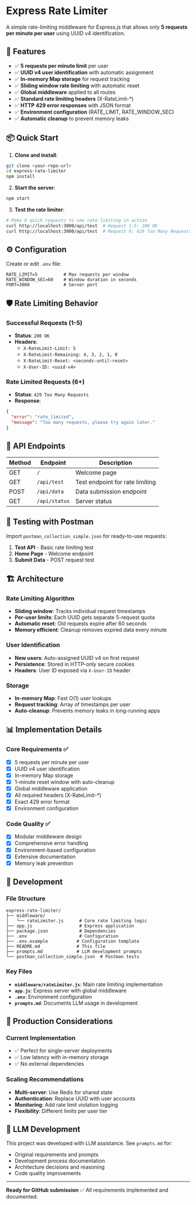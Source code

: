 # Express Rate Limiter

A simple rate-limiting middleware for Express.js that allows only **5 requests per minute per user** using UUID v4 identification.

## 🚀 Features

- ✅ **5 requests per minute limit** per user
- ✅ **UUID v4 user identification** with automatic assignment
- ✅ **In-memory Map storage** for request tracking
- ✅ **Sliding window rate limiting** with automatic reset
- ✅ **Global middleware** applied to all routes
- ✅ **Standard rate limiting headers** (X-RateLimit-*)
- ✅ **HTTP 429 error responses** with JSON format
- ✅ **Environment configuration** (RATE_LIMIT, RATE_WINDOW_SEC)
- ✅ **Automatic cleanup** to prevent memory leaks

## 📦 Quick Start

1. **Clone and install**:
```bash
git clone <your-repo-url>
cd express-rate-limiter
npm install
```

2. **Start the server**:
```bash
npm start
```

3. **Test the rate limiter**:
```bash
# Make 6 quick requests to see rate limiting in action
curl http://localhost:3000/api/test  # Request 1-5: 200 OK
curl http://localhost:3000/api/test  # Request 6: 429 Too Many Requests
```

## ⚙️ Configuration

Create or edit `.env` file:
```env
RATE_LIMIT=5          # Max requests per window
RATE_WINDOW_SEC=60    # Window duration in seconds
PORT=3000             # Server port
```

## 🛡️ Rate Limiting Behavior

### Successful Requests (1-5)
- **Status**: `200 OK`
- **Headers**:
  - `X-RateLimit-Limit: 5`
  - `X-RateLimit-Remaining: 4, 3, 2, 1, 0`
  - `X-RateLimit-Reset: <seconds-until-reset>`
  - `X-User-ID: <uuid-v4>`

### Rate Limited Requests (6+)
- **Status**: `429 Too Many Requests`
- **Response**:
```json
{
  "error": "rate_limited",
  "message": "Too many requests, please try again later."
}
```

## 🔗 API Endpoints

| Method | Endpoint | Description |
|--------|----------|-------------|
| GET | `/` | Welcome page |
| GET | `/api/test` | Test endpoint for rate limiting |
| POST | `/api/data` | Data submission endpoint |
| GET | `/api/status` | Server status |

## 🧪 Testing with Postman

Import `postman_collection_simple.json` for ready-to-use requests:
1. **Test API** - Basic rate limiting test
2. **Home Page** - Welcome endpoint
3. **Submit Data** - POST request test

## 🏗️ Architecture

### Rate Limiting Algorithm
- **Sliding window**: Tracks individual request timestamps
- **Per-user limits**: Each UUID gets separate 5-request quota
- **Automatic reset**: Old requests expire after 60 seconds
- **Memory efficient**: Cleanup removes expired data every minute

### User Identification
- **New users**: Auto-assigned UUID v4 on first request
- **Persistence**: Stored in HTTP-only secure cookies
- **Headers**: User ID exposed via `X-User-ID` header

### Storage
- **In-memory Map**: Fast O(1) user lookups
- **Request tracking**: Array of timestamps per user
- **Auto-cleanup**: Prevents memory leaks in long-running apps

## 📊 Implementation Details

### Core Requirements ✅
- [x] 5 requests per minute per user
- [x] UUID v4 user identification
- [x] In-memory Map storage
- [x] 1-minute reset window with auto-cleanup
- [x] Global middleware application
- [x] All required headers (X-RateLimit-*)
- [x] Exact 429 error format
- [x] Environment configuration

### Code Quality ✅
- [x] Modular middleware design
- [x] Comprehensive error handling
- [x] Environment-based configuration
- [x] Extensive documentation
- [x] Memory leak prevention

## 🔧 Development

### File Structure
```
express-rate-limiter/
├── middleware/
│   └── rateLimiter.js      # Core rate limiting logic
├── app.js                  # Express application
├── package.json            # Dependencies
├── .env                    # Configuration
├── .env.example           # Configuration template
├── README.md              # This file
├── prompts.md             # LLM development prompts
└── postman_collection_simple.json  # Postman tests
```

### Key Files
- **`middleware/rateLimiter.js`**: Main rate limiting implementation
- **`app.js`**: Express server with global middleware
- **`.env`**: Environment configuration
- **`prompts.md`**: Documents LLM usage in development

## 🚀 Production Considerations

### Current Implementation
- ✅ Perfect for single-server deployments
- ✅ Low latency with in-memory storage
- ✅ No external dependencies

### Scaling Recommendations
- **Multi-server**: Use Redis for shared state
- **Authentication**: Replace UUID with user accounts
- **Monitoring**: Add rate limit violation logging
- **Flexibility**: Different limits per user tier

## 📝 LLM Development

This project was developed with LLM assistance. See `prompts.md` for:
- Original requirements and prompts
- Development process documentation
- Architecture decisions and reasoning
- Code quality improvements

---

**Ready for GitHub submission** ✅ All requirements implemented and documented.